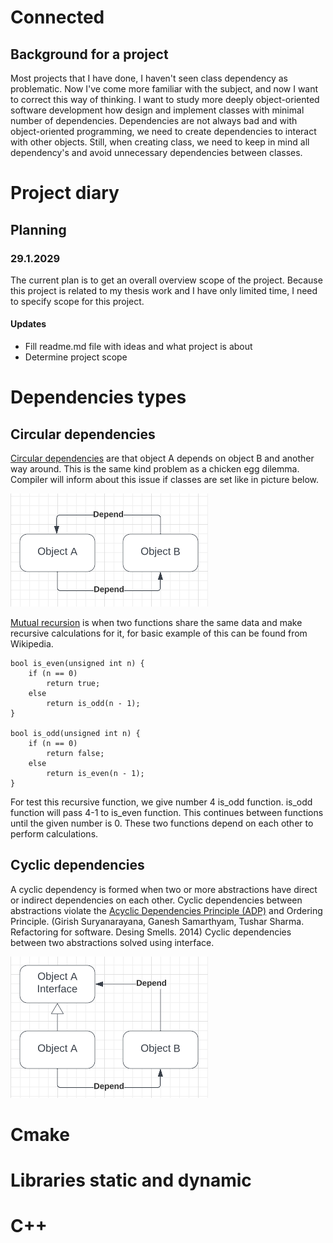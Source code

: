 # Connected
## Background for a project
Most projects that I have done,
I haven't seen class dependency as problematic.
Now I've come more familiar with the subject, and now I want to correct this way of thinking.
I want
to study more deeply object-oriented software development how design
and implement classes with minimal number of dependencies. 
Dependencies are not always bad and with object-oriented programming,
we need to create dependencies to interact with other objects.
Still, when creating class, we need to keep in mind all dependency's and avoid unnecessary dependencies between classes.

# Project diary
## Planning
### 29.1.2029
The current plan is to get an overall overview scope of the project. 
Because this project is related to my thesis work and I have only limited time,
I need to specify scope for this project.
#### Updates
* Fill readme.md file with ideas and what project is about
* Determine project scope

# Dependencies types
## Circular dependencies
[Circular dependencies](https://en.wikipedia.org/wiki/Circular_dependency) are that object A depends on object B and another way around.
This is the same kind problem as a chicken egg dilemma.
Compiler will inform about this issue if classes are set like in picture below. 

![Circular dependency](./images/circularDepend.png)

[Mutual recursion](https://en.wikipedia.org/wiki/Mutual_recursion) is when
two functions share the same data and make recursive calculations for it,
for basic example of this can be found from Wikipedia.
``` 
bool is_even(unsigned int n) {
    if (n == 0)
        return true;
    else
        return is_odd(n - 1);
}

bool is_odd(unsigned int n) {
    if (n == 0)
        return false;
    else
        return is_even(n - 1);
}
```
For test this recursive function, we give number 4 is_odd function. 
is_odd function will pass 4-1 to is_even function.
This continues between functions until the given number is 0.
These two functions depend on each other to perform calculations.

## Cyclic dependencies
A cyclic dependency is formed when two or more abstractions have direct or indirect dependencies on each other.
Cyclic dependencies between abstractions violate the [Acyclic Dependencies Principle (ADP)](https://en.wikipedia.org/wiki/Acyclic_dependencies_principle)
and Ordering Principle.
(Girish Suryanarayana, Ganesh Samarthyam, Tushar Sharma. Refactoring for software. Desing Smells. 2014)
Cyclic dependencies between two abstractions solved using interface.

![Circular dependency](./images/cyclic_solved.png)

# Cmake
# Libraries static and dynamic
# C++